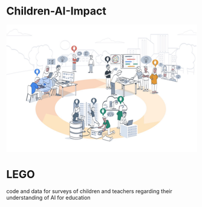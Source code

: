 # Children-AI-Impact
![Icon](./Figures/Picture1.jpg)
# LEGO
code and data for surveys of children and teachers regarding their understanding of AI for education
